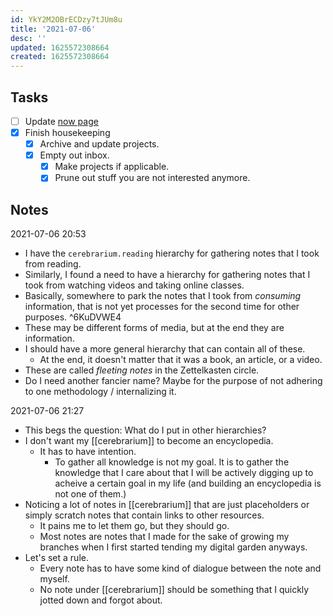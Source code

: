 ```yaml
---
id: YkY2M2OBrECDzy7tJUm8u
title: '2021-07-06'
desc: ''
updated: 1625572308664
created: 1625572308664
---
```


## Tasks
- [ ] Update [now page](https://www.markhyunikchoi.com/now/)
- [x] Finish housekeeping
  - [x] Archive and update projects.
  - [x] Empty out inbox.
    - [x] Make projects if applicable.
    - [x] Prune out stuff you are not interested anymore.

## Notes
2021-07-06 20:53
- I have the `cerebrarium.reading` hierarchy for gathering notes that I took from reading.
- Similarly, I found a need to have a hierarchy for gathering notes that I took from watching videos and taking online classes.
- Basically, somewhere to park the notes that I took from _consuming_ information, that is not yet processes for the second time for other purposes. ^6KuDVWE4
- These may be different forms of media, but at the end they are information.
- I should have a more general hierarchy that can contain all of these.
  - At the end, it doesn't matter that it was a book, an article, or a video.
- These are called _fleeting notes_ in the Zettelkasten circle.
- Do I need another fancier name? Maybe for the purpose of not adhering to one methodology / internalizing it.

2021-07-06 21:27
- This begs the question: What do I put in other hierarchies?
- I don't want my [[cerebrarium]] to become an encyclopedia. 
  - It has to have intention. 
    - To gather all knowledge is not my goal. It is to gather the knowledge that I care about that I will be actively digging up to acheive a certain goal in my life (and building an encyclopedia is not one of them.)
- Noticing a lot of notes in [[cerebrarium]] that are just placeholders or simply scratch notes that contain links to other resources.
  - It pains me to let them go, but they should go.
  - Most notes are notes that I made for the sake of growing my branches when I first started tending my digital garden anyways.
- Let's set a rule.
  - Every note has to have some kind of dialogue between the note and myself.
  - No note under [[cerebrarium]] should be something that I quickly jotted down and forgot about.
